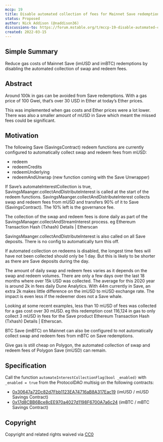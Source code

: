 ```yaml
---
mccp: 19
title: Disable automated collection of fees for Mainnet Save redemptions
status: Proposed
author: Nick Addison (@naddison36)
discussions-to: https://forum.mstable.org/t/mccp-19-disable-automated-collection-of-fees-for-mainnet-save-redemptions/833
created: 2022-03-15
---
```


## Simple Summary

Reduce gas costs of Mainnet Save (imUSD and imBTC) redemptions by disabling the automated collection of swap and redeem fees.

## Abstract

Around 100k in gas can be avoided from Save redemptions. With a gas price of 100 Gwei, that’s over 30 USD in Ether at today’s Ether prices.

This was implemented when gas costs and Ether prices were a lot lower. There was also a smaller amount of mUSD in Save which meant the missed fees could be significant.

## Motivation

The following Save (SavingsContract) redeem functions are currently configured to automatically collect swap and redeem fees from mUSD:

- redeem
- redeemCredits
- redeemUnderlying
- redeemAndUnwrap (new function coming with the Save Unwrapper)

If Save’s automateInterestCollection is true, SavingsMaanger.collectAndDistributeInterest is called at the start of the redeem functions. SavingsMaanger.collectAndDistributeInterest collects swap and redeem fees from mUSD and transfers 90% of it to Save (SavingsContract). The 10% left is the governance fee.

The collection of the swap and redeem fees is done daily as part of the SavingsManager.collectAndStreamInterest process. eg Ethereum Transaction Hash (Txhash) Details | Etherscan

SavingsMaanger.collectAndDistributeInterest is also called on all Save deposits. There is no config to automatically turn this off.

If automated collection on redeems is disabled, the longest time fees will have not been collected should only be 1 day. But this is likely to be shorter as there are Save deposits during the day.

The amount of daily swap and redeem fees varies as it depends on the swap and redeem volumes. There are only a few days over the last 18 months where over 15k USD was collected. The average for this 2020 year is around 2k in fees daily Dune Analytics. With 44m currently in Save, an extra 2k makes little difference on the imUSD to mUSD exchange rate. The impact is even less if the redeemer does not a Save whale.

Looking at some recent examples, less than 10 mUSD of fees was collected for a gas cost over 30 mUSD. eg this redemption cost 116,124 in gas to only collect 3 mUSD in fees for the Save product Ethereum Transaction Hash (Txhash) Details | Etherscan.

BTC Save (imBTC) on Mainnet can also be configured to not automatically collect swap and redeem fees from mBTC on Save redemptions.

Give gas is still cheap on Polygon, the automated collection of swap and redeem fees of Polygon Save (imUSD) can remain.

## Specification

Call the function `automateInterestCollectionFlag(bool _enabled)` with `_enabled = true` from the ProtocolDAO multisig on the following contracts:

- [0x30647a72Dc82d7Fbb1123EA74716aB8A317Eac19](https://etherscan.io/address/0x30647a72dc82d7fbb1123ea74716ab8a317eac19) (imUSD / mUSD Savings Contract)
- [0x17d8CBB6Bce8cEE970a4027d1198F6700A7a6c24](https://etherscan.io/address/0x17d8cbb6bce8cee970a4027d1198f6700a7a6c24) (imBTC / mBTC Savings Contract)

## Copyright

Copyright and related rights waived via [CC0](https://creativecommons.org/publicdomain/zero/1.0/)

